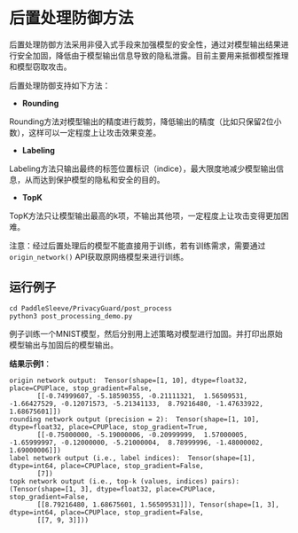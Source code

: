# 后置处理防御方法

后置处理防御方法采用非侵入式手段来加强模型的安全性，通过对模型输出结果进行安全加固，降低由于模型输出信息导致的隐私泄露。目前主要用来抵御模型推理和模型窃取攻击。

后置处理防御支持如下方法：

- **Rounding**

Rounding方法对模型输出的精度进行裁剪，降低输出的精度（比如只保留2位小数），这样可以一定程度上让攻击效果变差。

- **Labeling**

Labeling方法只输出最终的标签位置标识（indice），最大限度地减少模型输出信息，从而达到保护模型的隐私和安全的目的。

- **TopK**

TopK方法只让模型输出最高的k项，不输出其他项，一定程度上让攻击变得更加困难。

注意：经过后置处理后的模型不能直接用于训练，若有训练需求，需要通过`origin_network()` API获取原网络模型来进行训练。

## 运行例子

```shell
cd PaddleSleeve/PrivacyGuard/post_process
python3 post_processing_demo.py

```

例子训练一个MNIST模型，然后分别用上述策略对模型进行加固。并打印出原始模型输出与加固后的模型输出。

**结果示例1**：

```
origin network output:  Tensor(shape=[1, 10], dtype=float32, place=CPUPlace, stop_gradient=False,
       [[-0.74999607, -5.18590355, -0.21111321,  1.56509531, -1.66427529, -0.12071573, -5.21341133,  8.79216480, -1.47633922,  1.68675601]])
rounding network output (precision = 2):  Tensor(shape=[1, 10], dtype=float32, place=CPUPlace, stop_gradient=True,
       [[-0.75000000, -5.19000006, -0.20999999,  1.57000005, -1.65999997, -0.12000000, -5.21000004,  8.78999996, -1.48000002,  1.69000006]])
label network output (i.e., label indices):  Tensor(shape=[1], dtype=int64, place=CPUPlace, stop_gradient=False,
       [7])
topk network output (i.e., top-k (values, indices) pairs):  (Tensor(shape=[1, 3], dtype=float32, place=CPUPlace, stop_gradient=False,
       [[8.79216480, 1.68675601, 1.56509531]]), Tensor(shape=[1, 3], dtype=int64, place=CPUPlace, stop_gradient=False,
       [[7, 9, 3]]))
```
